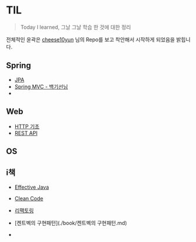 

# TIL

> Today I learned, 그날 그날 학습 한 것에 대한 정리

전체적인 윤곽은 [cheese10yun](<https://github.com/cheese10yun/>) 님의 Repo를 보고 착안해서 시작하게 되었음을 밝힙니다.

## Spring

- [JPA](./spring/jpa.md)
- [Spring MVC - 백기선님](./spring/spring-mvc-inflearn.md)
- 



## Web

- [HTTP 기초](./web/http.md)
- [REST API](./web/rest-api.md)



## OS



## i책

- [Effective Java](./book/effective-java.md)

- [Clean Code](./book/clean-code.md)

- [리팩토링](./book/리팩토링.md)

- [켄트벡의 구현패턴](./book/켄트벡의 구현패턴.md)

- 

  